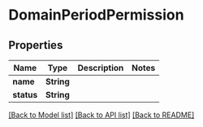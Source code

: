 # DomainPeriodPermission

## Properties

Name | Type | Description | Notes
------------ | ------------- | ------------- | -------------
**name** | **String** |  | 
**status** | **String** |  | 

[[Back to Model list]](../README.md#documentation-for-models) [[Back to API list]](../README.md#documentation-for-api-endpoints) [[Back to README]](../README.md)



